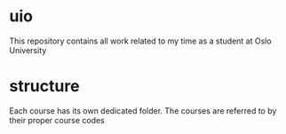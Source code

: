 # uio

This repository contains all work related to my time as a student at Oslo University

# structure

Each course has its own dedicated folder. The courses are referred to by their proper course codes
